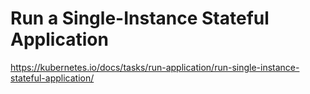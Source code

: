 # Run a Single-Instance Stateful Application
https://kubernetes.io/docs/tasks/run-application/run-single-instance-stateful-application/